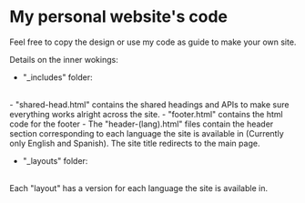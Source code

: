 # My personal website's code

Feel free to copy the design or use my code as guide to make your own site.

Details on the inner wokings:

* "_includes" folder:
<br>
- "shared-head.html" contains the shared headings and APIs to make sure everything works alright across the site.
- "footer.html" contains the html code for the footer
- The "header-(lang).html" files contain the header section corresponding to each language the site is available in (Currently only English and Spanish). The site title redirects to the main page.

<br>

* "_layouts" folder:
<br>
Each "layout" has a version for each language the site is available in.


